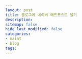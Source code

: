 ```yaml
---
layout: post
title: 블로그에 네이버 애드포스트 달기
description:
sitemap: false
hide_last_modified: false
categories:
- maint
- blog
tags:
---
```

